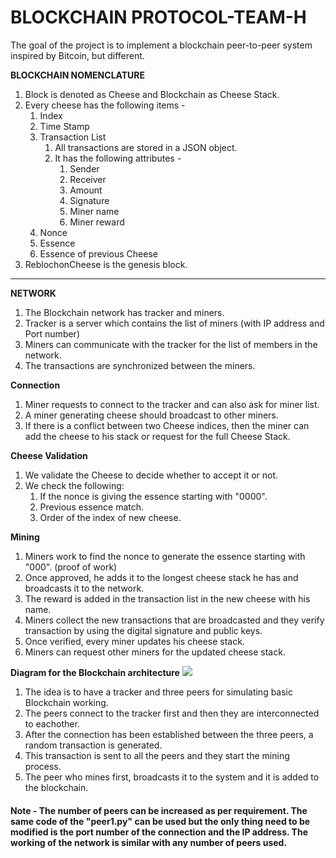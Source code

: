 # BLOCKCHAIN PROTOCOL-TEAM-H 

The goal of the project is to implement a blockchain peer-to-peer system inspired by Bitcoin, but different.

**BLOCKCHAIN NOMENCLATURE**
1. Block is denoted as Cheese and Blockchain as Cheese Stack.
2. Every cheese has the following items -
      1. Index
      2. Time Stamp
      3. Transaction List
            1. All transactions are stored in a JSON object.
            2. It has the following attributes -
                  1. Sender
                  2. Receiver
                  3. Amount
                  4. Signature
                  5. Miner name
                  6. Miner reward
      4. Nonce
      5. Essence
      6. Essence of previous Cheese
3. ReblochonCheese is the genesis block.

-------------------------------------------------------------------------------------------
**NETWORK**
1. The Blockchain network has tracker and miners.
2. Tracker is a server which contains the list of miners (with IP address and Port number)
3. Miners can communicate with the tracker for the list of members in the network.
4. The transactions are synchronized between the miners.

**Connection**
1. Miner requests to connect to the tracker and can also ask for miner list.
2. A miner generating cheese should broadcast to other miners.
3. If there is a conflict between two Cheese indices, then the miner can add the cheese to his stack or request for the full Cheese Stack.

**Cheese  Validation**
1. We validate the Cheese to decide whether to accept it or not.
2. We check the following:
      1. If the nonce is giving the essence starting with "0000".
      2. Previous essence match.
      3. Order of the index of new cheese.

**Mining**
1. Miners work to find the nonce to generate the essence starting with "000". (proof of work)
2. Once approved, he adds it to the longest cheese stack he has and broadcasts it to the network.
3. The reward is added in the transaction list in the new cheese with his name.
4. Miners collect the new transactions that are broadcasted and they verify transaction by using the digital signature and public keys.
5. Once verified, every miner updates his cheese stack.
6. Miners can request other miners for the updated cheese stack.

**Diagram for the Blockchain architecture**
<img src=https://github.com/UJM-INFO/2020-net-h/blob/anindamaulik/Untitled2.jpg>

1. The idea is to have a tracker and three peers for simulating basic Blockchain working.
2. The peers connect to the tracker first and then they are interconnected to eachother.
3. After the connection has been established between the three peers, a random transaction is generated.
4. This transaction is sent to all the peers and they start the mining process.
5. The peer who mines first, broadcasts it to the system and it is added to the blockchain.

#### Note - The number of peers can be increased as per requirement. The same code of the "peer1.py" can be used but the only thing need to be modified is the port number of the connection and the IP address. The working of the network is similar with any number of peers used.
